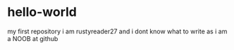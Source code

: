 # hello-world
my first repository
i am rustyreader27 and i dont know what to write as i am a NOOB at github
